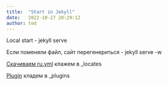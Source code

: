 ```yaml
---
title:  "Start in Jekyll"
date:   2022-10-27 20:29:12
author: ted
---
```


Local start - jekyll serve

Если поменяли файл, сайт перегенериться - jekyll serve -w

[Скачиваем ru.yml](https://gist.github.com/NosovArtem/cd806b90551c69bdb79d35d319375184) клажем в _locates

[Plugin](https://gist.github.com/NosovArtem/47660735393aa4134784c06ffe10e25f) кладем в _plugins